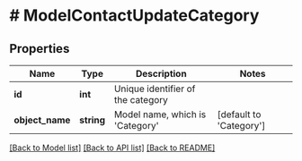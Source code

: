 # # ModelContactUpdateCategory

## Properties

Name | Type | Description | Notes
------------ | ------------- | ------------- | -------------
**id** | **int** | Unique identifier of the category |
**object_name** | **string** | Model name, which is &#39;Category&#39; | [default to 'Category']

[[Back to Model list]](../../README.md#models) [[Back to API list]](../../README.md#endpoints) [[Back to README]](../../README.md)
